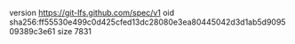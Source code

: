 version https://git-lfs.github.com/spec/v1
oid sha256:ff55530e499c0d425cfed13dc28080e3ea80445042d3d1ab5d909509389c3e61
size 7831
